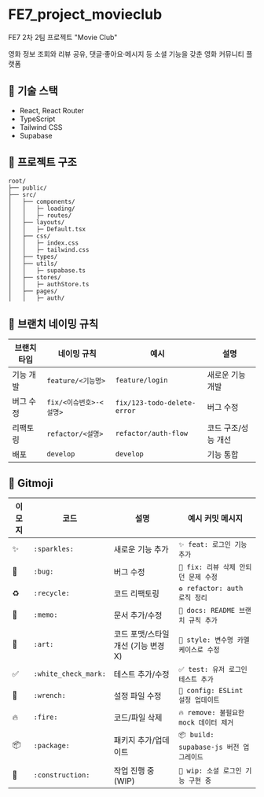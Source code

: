 # FE7_project_movieclub
FE7 2차 2팀 프로젝트 "Movie Club"

영화 정보 조회와 리뷰 공유, 댓글·좋아요·메시지 등 소셜 기능을 갖춘 영화 커뮤니티 플랫폼

## 🚀 기술 스택
- React, React Router
- TypeScript
- Tailwind CSS
- Supabase

## 📂 프로젝트 구조
```
root/
├── public/
├── src/
│   ├── components/
│   │   ├─ loading/
│   │   ├─ routes/
│   ├── layouts/
│   │   ├─ Default.tsx
│   ├── css/
│   │   ├─ index.css
│   │   ├─ tailwind.css
│   ├── types/
│   ├── utils/
│   │   ├─ supabase.ts
│   ├── stores/
│   │   ├─ authStore.ts
│   ├── pages/
│   │   ├─ auth/

```


## 🌱 브랜치 네이밍 규칙
| 브랜치 타입 | 네이밍 규칙            | 예시                        | 설명                  |
|-------------|------------------------|-----------------------------|-----------------------|
| 기능 개발   | `feature/<기능명>`     | `feature/login`             | 새로운 기능 개발      |
| 버그 수정   | `fix/<이슈번호>-<설명>`| `fix/123-todo-delete-error` | 버그 수정             |
| 리팩토링    | `refactor/<설명>`      | `refactor/auth-flow`        | 코드 구조/성능 개선   |
| 배포        | `develop`       | `develop`            | 기능 통합      |

## 🎨 Gitmoji
| 이모지  | 코드        | 설명                                | 예시 커밋 메시지                  |
|---------|-------------|-------------------------------------|-----------------------------------|
| ✨      | `:sparkles:`| 새로운 기능 추가                     | `✨ feat: 로그인 기능 추가`         |
| 🐛      | `:bug:`     | 버그 수정                           | `🐛 fix: 리뷰 삭제 안되던 문제 수정` |
| ♻️      | `:recycle:` | 코드 리팩토링                       | `♻️ refactor: auth 로직 정리`       |
| 📝      | `:memo:`    | 문서 추가/수정                      | `📝 docs: README 브랜치 규칙 추가`  |
| 🎨      | `:art:`     | 코드 포맷/스타일 개선 (기능 변경X)   | `🎨 style: 변수명 카멜케이스로 수정`        |
| ✅      | `:white_check_mark:`| 테스트 추가/수정            | `✅ test: 유저 로그인 테스트 추가`  |
| 🔧      | `:wrench:`  | 설정 파일 수정                      | `🔧 config: ESLint 설정 업데이트`   |
| 🔥      | `:fire:`    | 코드/파일 삭제                      | `🔥 remove: 불필요한 mock 데이터 제거` |
| 📦      | `:package:` | 패키지 추가/업데이트                | `📦 build: supabase-js 버전 업그레이드` |
| 🚧      | `:construction:` | 작업 진행 중 (WIP)             | `🚧 wip: 소셜 로그인 기능 구현 중`  |

